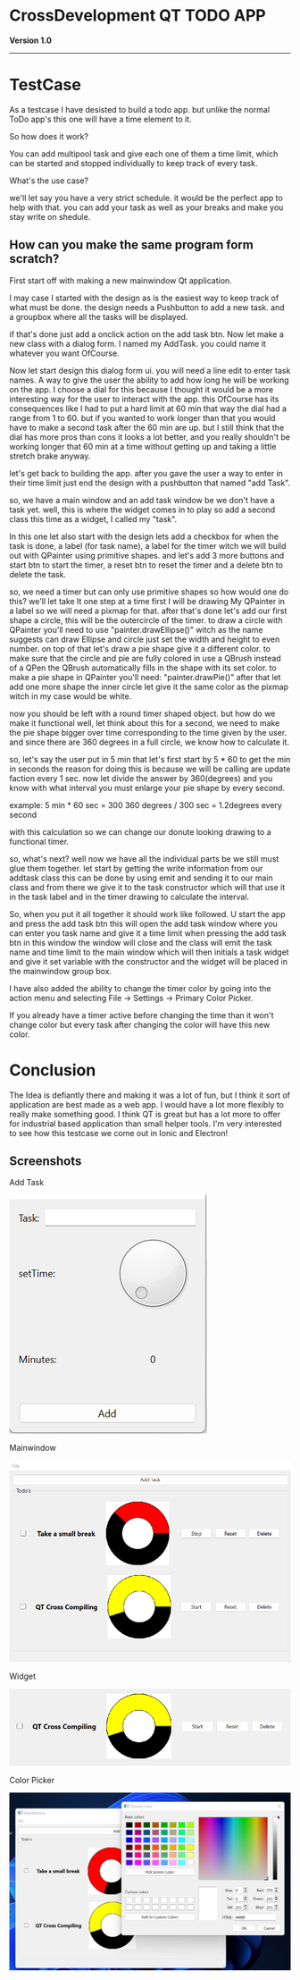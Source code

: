 # CrossDevelopment QT TODO APP

**Version 1.0**


---

# TestCase 

As a testcase I have desisted to build a todo app. but unlike the normal ToDo app's this one will have a time element to it. 

So how does it work? 

You can add multipool task and give each one of them a time limit, which can be started and stopped individually to keep track of every task. 

What's the use case? 

we'll let say you have a very strict schedule. it would be the perfect app to help with that. you can add your task as well as your breaks and make you stay write on shedule. 

## How can you make the same program form scratch? 

First start off with making a new mainwindow Qt application. 

I may case I started with the design as is the easiest way to keep track of what must be done. the design needs a Pushbutton to add a new task. and a groupbox where all the tasks will be displayed. 

if that's done just add a onclick action on the add task btn. Now let make a new class with a dialog form. I named my AddTask. you could name it whatever you want OfCourse. 

Now let start design this dialog form ui. you will need a line edit to enter task names. A way to give the user the ability to add how long he will be working on the app. I choose a dial for this because I thought it would be a more interesting way for the user to interact with the app. this OfCourse has its consequences like I had to put a hard limit at 60 min that way the dial had a range from 1 to 60. but if you wanted to work longer than that you would have to make a second task after the 60 min are up. but I still think that the dial has more pros than cons it looks a lot better, and you really shouldn't be working longer that 60 min at a time without getting up and taking a little stretch brake anyway. 

let's get back to building the app. after you gave the user a way to enter in their time limit just end the design with a pushbutton that named "add Task". 

so, we have a main window and an add task window be we don't have a task yet. well, this is where the widget comes in to play so add a second class this time as a widget, I called my "task". 

In this one let also start with the design lets add a checkbox for when the task is done, a label (for task name), a label for the timer witch we will build out with QPainter using primitive shapes. and let's add 3 more buttons and start btn to start the timer, a reset btn to reset the timer and a delete btn to delete the task. 

so, we need a timer but can only use primitive shapes so how would one do this? we'll let take It one step at a time first I will be drawing My QPainter in a label so we will need a pixmap for that. after that's done let's add our first shape a circle, this will be the outercircle of the timer. to draw a circle with QPainter you'll need to use "painter.drawEllipse()" witch as the name suggests can draw Ellipse and circle just set the width and height to even number. on top of that let's draw a pie shape give it a different color. to make sure that the circle and pie are fully colored in use a QBrush instead of a QPen the QBrush automatically fills in the shape with its set color. to make a pie shape in QPainter you'll need: "painter.drawPie()" after that let add one more shape the inner circle let give it the same color as the pixmap witch in my case would be white. 

now you should be left with a round timer shaped object. but how do we make it functional well, let think about this for a second, we need to make the pie shape bigger over time corresponding to the time given by the user. and since there are 360 degrees in a full circle, we know how to calculate it. 

so, let's say the user put in 5 min that let's first start by 5 * 60 to get the min in seconds the reason for doing this is because we will be calling are update faction every 1 sec. now let divide the answer by 360(degrees) and you know with what interval you must enlarge your pie shape by every second. 

example: 5 min * 60 sec = 300 360 degrees / 300 sec = 1.2degrees every second 

with this calculation so we can change our donute looking drawing to a functional timer. 

so, what's next? well now we have all the individual parts be we still must glue them together. let start by getting the write information from our addtask class this can be done by using emit and sending it to our main class and from there we give it to the task constructor which will that use it in the task label and in the timer drawing to calculate the interval. 

So, when you put it all together it should work like followed. U start the app and press the add task btn this will open the add task window where you can enter you task name and give it a time limit when pressing the add task btn in this window the window will close and the class will emit the task name and time limit to the main window which will then initials a task widget and give it set variable with the constructor and the widget will be placed in the mainwindow group box. 

I have also added the ability to change the timer color by going into the action menu and selecting File -> Settings -> Primary Color Picker. 

If you already have a timer active before changing the time than it won't change color but every task after changing the color will have this new color. 

# Conclusion 

The Idea is defiantly there and making it was a lot of fun, but I think it sort of application are best made as a web app. I would have a lot more flexibly to really make something good. I think QT is great but has a lot more to offer for industrial based application than small helper tools. I'm very interested to see how this testcase we come out in Ionic and Electron! 

## Screenshots 

Add Task

<img alt="AddTask" src="img/AddTask.png">

Mainwindow

<img alt="mainwindow" src="img/mainWindow.png">

Widget

<img alt="widget" src="img/widget.png">

Color Picker

<img alt="colorpicker" src="img/color picker.png">




